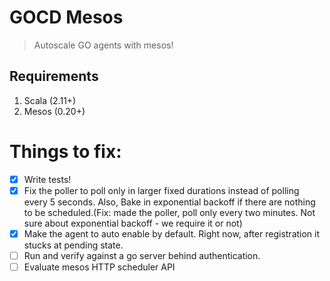 GOCD Mesos
==========


> Autoscale GO agents with mesos!


Requirements
------------

1. Scala (2.11+)
2. Mesos (0.20+)


Things to fix:
=============
- [x] Write tests!
- [x] Fix the poller to poll only in larger fixed durations instead of polling every 5 seconds. Also, Bake in exponential backoff if there are nothing to be scheduled.(Fix: made the poller, poll only every two minutes. Not sure about exponential backoff - we require it or not)
- [x] Make the agent to auto enable by default. Right now, after registration it stucks at pending state.
- [ ] Run and verify against a go server behind authentication.
- [ ] Evaluate mesos HTTP scheduler API
